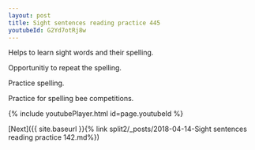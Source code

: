 ```yaml
---
layout: post
title: Sight sentences reading practice 445
youtubeId: G2Yd7otRj8w
---
```

 
 
Helps to learn sight words and their spelling.

Opportunitiy to repeat the spelling. 

Practice spelling. 
 
Practice for spelling bee competitions. 
 
{% include youtubePlayer.html id=page.youtubeId %}
 
 

[Next]({{ site.baseurl }}{% link  split2/_posts/2018-04-14-Sight sentences reading practice 142.md%})
 
